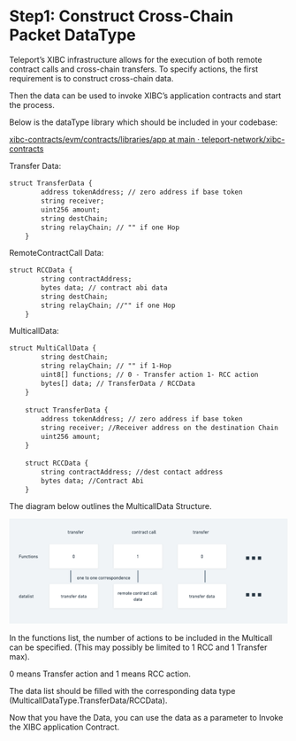 # Step1: Construct Cross-Chain Packet DataType

Teleport’s XIBC infrastructure allows for the execution of both remote contract calls and cross-chain transfers. To specify actions, the first requirement is to construct cross-chain data. 

Then the data can be used to invoke XIBC’s application contracts and start the process.

Below is the dataType library which should be included in your codebase:

[xibc-contracts/evm/contracts/libraries/app at main · teleport-network/xibc-contracts](https://github.com/teleport-network/xibc-contracts/tree/main/evm/contracts/libraries/app)

Transfer Data:

```solidity
struct TransferData {
        address tokenAddress; // zero address if base token
        string receiver; 
        uint256 amount;
        string destChain; 
        string relayChain; // "" if one Hop
    }
```

RemoteContractCall Data:

```solidity
struct RCCData {
        string contractAddress; 
        bytes data; // contract abi data
        string destChain;
        string relayChain; //"" if one Hop
    }
```

MulticallData:

```solidity
struct MultiCallData {
        string destChain;
        string relayChain; // "" if 1-Hop
        uint8[] functions; // 0 - Transfer action 1- RCC action
        bytes[] data; // TransferData / RCCData
    }

    struct TransferData {
        address tokenAddress; // zero address if base token
        string receiver; //Receiver address on the destination Chain
        uint256 amount; 
    }

    struct RCCData {
        string contractAddress; //dest contact address
        bytes data; //Contract Abi
    }

```

The diagram below outlines the MulticallData Structure.

![MultiCall Data Struture](./MultiData.png)

In the functions list, the number of actions to be included in the Multicall can be specified. (This may possibly be limited to 1 RCC and 1 Transfer max).

0 means Transfer action and 1 means RCC action.

The data list should be filled with the corresponding data type (MulticallDataType.TransferData/RCCData).

Now that you have the Data, you can use the data as a parameter to Invoke the XIBC application Contract.
